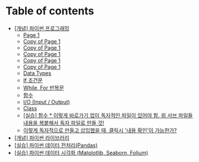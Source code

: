 # Table of contents

* [\[개념\] 파이썬 프로그래밍](README.md)
  * [Page 1](undefined/page-1.md)
  * [Copy of Page 1](undefined/copy-of-page-1.md)
  * [Copy of Page 1](undefined/copy-of-page-1-1.md)
  * [Copy of Page 1](undefined/copy-of-page-1-2.md)
  * [Copy of Page 1](undefined/copy-of-page-1-3.md)
  * [Copy of Page 1](undefined/copy-of-page-1-4.md)
  * [Data Types](https://app.gitbook.com/o/CNGVrK9H35CNfG7bwZDc/s/HvBkoEtU90dxLFmJbPHk/)
  * [If 조건문](https://app.gitbook.com/o/CNGVrK9H35CNfG7bwZDc/s/Ro6cj42Y9Qsn075VFZSf/)
  * [While, For 반복문](https://app.gitbook.com/o/CNGVrK9H35CNfG7bwZDc/s/54hIQRYuORTOy06o0CBR/)
  * [함수](https://app.gitbook.com/o/CNGVrK9H35CNfG7bwZDc/s/U1yv4FYWwWDFVXp0Xo1A/)
  * [I/O (Input / Output)](https://app.gitbook.com/o/CNGVrK9H35CNfG7bwZDc/s/UsLN3j4fPFwwp0n2OPPu/)
  * [Class](https://app.gitbook.com/o/CNGVrK9H35CNfG7bwZDc/s/7dcM4DCVMsx8rmNtv9wW/)
  * [\[실습\] 함수 \* 이렇게 바로가기 없이 독자적인 파일이 있어야 함. 위 서브 파일들 내용을 복붙해서 독자 파일로 만들 것!](undefined/untitled.md)
  * [이렇게 독자적으로 만들고 삽입했을 때, 클릭시 '내용 확인'이 가능한가?](undefined/undefined.md)
* [\[개념\] 파이썬 라이브러리](undefined-1.md)
* [\[실습\] 파이썬 데이터 전처리(Pandas)](pandas.md)
* [\[실습\] 파이썬 데이터 시각화 (Matplotlib, Seaborn, Folium)](matplotlib-seaborn-folium.md)
